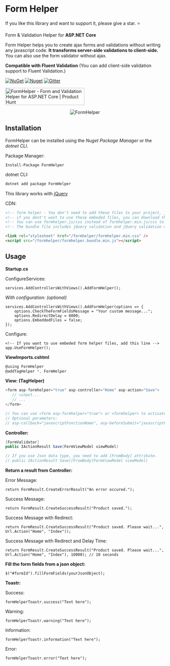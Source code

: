 # Form Helper

If you like this library and want to support it, please give a star. :star:	


Form &amp; Validation Helper for **ASP.NET Core**

Form Helper helps you to create ajax forms and validations without writing any javascript code. **It transforms server-side validations to client-side.** You can also use the form validator without ajax.

**Compatible with Fluent Validation**
(You can add client-side validation support to Fluent Validation.)

[![NuGet](https://img.shields.io/nuget/v/FormHelper.svg)](https://nuget.org/packages/FormHelper) [![Nuget](https://img.shields.io/nuget/dt/FormHelper.svg)](https://nuget.org/packages/FormHelper) [![Gitter](https://badges.gitter.im/formhelper/community.svg)](https://gitter.im/formhelper/community?utm_source=badge&utm_medium=badge&utm_campaign=pr-badge)

<a href="https://www.producthunt.com/posts/formhelper?utm_source=badge-featured&utm_medium=badge&utm_souce=badge-formhelper" target="_blank"><img src="https://api.producthunt.com/widgets/embed-image/v1/featured.svg?post_id=280591&theme=light" alt="FormHelper - Form and Validation Helper for ASP.NET Core | Product Hunt" style="width: 250px; height: 54px;" width="250" height="54" /></a>

<p align="center">
<img src="http://www.sinanbozkus.com/nuget/formhelper/formhelper-screenshot.png" alt="FormHelper" />
</p>

## Installation

FormHelper can be installed using the *Nuget Package Manager* or the *dotnet CLI*.

Package Manager:
```
Install-Package FormHelper
```

dotnet CLI:
```csharp
dotnet add package FormHelper
```

This library works with [jQuery](https://jquery.com)

CDN:
```html
<!-- form helper - You don't need to add these files to your project, just add it. it's embeded! -->
<!-- if you dont't want to use these embeded files, you can download the files from dist folder -->
<!-- You can use formhelper.js/css instead of formhelper.min.js/css to debug. -->
<!-- The bundle file includes jQuery validation and jQuery validation unobtrusive -->

<link rel="stylesheet" href="/formhelper/formhelper.min.css" />
<script src="/formhelper/formhelper.bundle.min.js"></script>
```

## Usage

**Startup.cs**

ConfigureServices:
```
services.AddControllersWithViews().AddFormHelper();
```
*With configuration: (optional)*
```
services.AddControllersWithViews().AddFormHelper(options => {
    options.CheckTheFormFieldsMessage = "Your custom message...";
    options.RedirectDelay = 6000;
    options.EmbeddedFiles = false;
});
```
Configure:
```
<!-- If you want to use embeded form helper files, add this line -->
app.UseFormHelper();
```

**ViewImports.cshtml**
```csharp
@using FormHelper
@addTagHelper *, FormHelper
```


**View: (TagHelper)**
```csharp
<form asp-formhelper="true" asp-controller="Home" asp-action="Save">
   // <input...
   // ...
</form>

// You can use <form asp-formhelper="true"> or <formhelper> to activate formhelper.
// Optional parameters:
// asp-callback="javascriptFunctionName", asp-beforeSubmit="javascriptFunctionName", asp-dataType="FormData/Json", asp-enableButtonAfterSuccess="false", asp-resetFormAfterSuccess="true" asp-toastrPosition="ToastrPosition.BottomRight"
```

**Controller:**
```csharp
[FormValidator]
public IActionResult Save(FormViewModel viewModel)

// If you use Json data type, you need to add [FromBody] attribute.
// public IActionResult Save([FromBody]FormViewModel viewModel)
```

**Return a result from Controller:**

Error Message:
```
return FormResult.CreateErrorResult("An error occured.");
```
Success Message:
```
return FormResult.CreateSuccessResult("Product saved.");
```
Success Message with Redirect:
```
return FormResult.CreateSuccessResult("Product saved. Please wait...", Url.Action("Home", "Index"));
```
Success Message with Redirect and Delay Time:
```
return FormResult.CreateSuccessResult("Product saved. Please wait...", Url.Action("Home", "Index"), 10000); // 10 seconds
```

**Fill the form fields from a json object:**
```
$("#formId").fillFormFields(yourJsonObject);
```

**Toastr:**

Success:
```
formHelperToastr.success("Text here");
```
Warning:
```
formHelperToastr.warning("Text here");
```
Information:
```
formHelperToastr.information("Text here");
```
Error:
```
formHelperToastr.error("Text here");
```